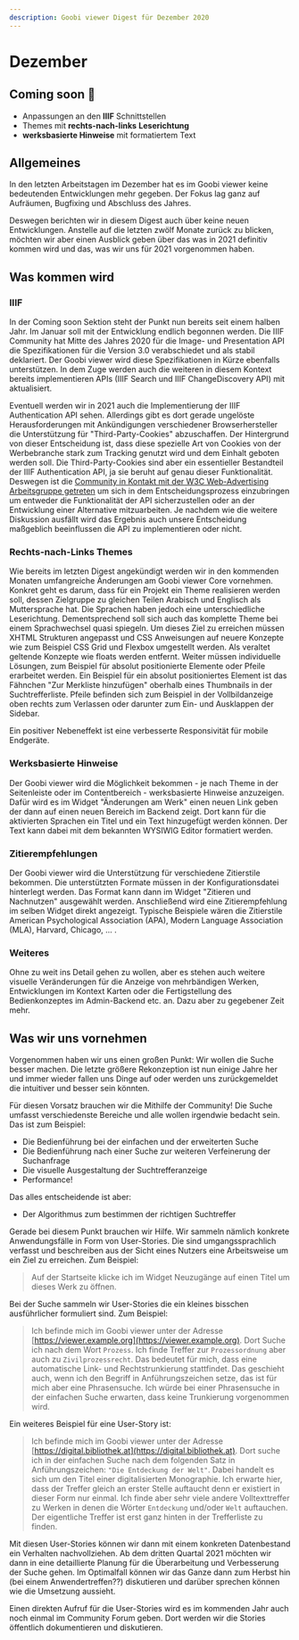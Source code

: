```yaml
---
description: Goobi viewer Digest für Dezember 2020
---
```


# Dezember

## Coming soon 🚀

* Anpassungen an den **IIIF** Schnittstellen
* Themes mit **rechts-nach-links** **Leserichtung**
* **werksbasierte Hinweise** mit formatiertem Text

## Allgemeines

In den letzten Arbeitstagen im Dezember hat es im Goobi viewer keine bedeutenden Entwicklungen mehr gegeben. Der Fokus lag ganz auf Aufräumen, Bugfixing und Abschluss des Jahres. 

Deswegen berichten wir in diesem Digest auch über keine neuen Entwicklungen. Anstelle auf die letzten zwölf Monate zurück zu blicken, möchten wir aber einen Ausblick geben über das was in 2021 definitiv kommen wird und das, was wir uns für 2021 vorgenommen haben.

## Was kommen wird

### IIIF

In der Coming soon Sektion steht der Punkt nun bereits seit einem halben Jahr. Im Januar soll mit der Entwicklung endlich begonnen werden. Die IIIF Community hat Mitte des Jahres 2020 für die Image- und Presentation API die Spezifikationen für die Version 3.0 verabschiedet und als stabil deklariert. Der Goobi viewer wird diese Spezifikationen in Kürze ebenfalls unterstützen. In dem Zuge werden auch die weiteren in diesem Kontext bereits implementieren APIs \(IIIF Search und IIIF ChangeDiscovery API\) mit aktualisiert.

Eventuell werden wir in 2021 auch die Implementierung der IIIF Authentication API sehen. Allerdings gibt es dort gerade ungelöste Herausforderungen mit Ankündigungen verschiedener Browserhersteller die Unterstützung für "Third-Party-Cookies" abzuschaffen. Der Hintergrund von dieser Entscheidung ist, dass diese spezielle Art von Cookies von der Werbebranche stark zum Tracking genutzt wird und dem Einhalt geboten werden soll. Die Third-Party-Cookies sind aber ein essentieller Bestandteil der IIIF Authentication API, ja sie beruht auf genau dieser Funktionalität. Deswegen ist die [Community in Kontakt mit der W3C Web-Advertising Arbeitsgruppe getreten](https://github.com/w3c/web-advertising/issues/100) um sich in dem Entscheidungsprozess einzubringen um entweder die Funktionalität der API sicherzustellen oder an der Entwicklung einer Alternative mitzuarbeiten. Je nachdem wie die weitere Diskussion ausfällt wird das Ergebnis auch unsere Entscheidung maßgeblich beeinflussen die API zu implementieren oder nicht.

### Rechts-nach-Links Themes

Wie bereits im letzten Digest angekündigt werden wir in den kommenden Monaten umfangreiche Änderungen am Goobi viewer Core vornehmen. Konkret geht es darum, dass für ein Projekt ein Theme realisieren werden soll, dessen Zielgruppe zu gleichen Teilen Arabisch und Englisch als Muttersprache hat. Die Sprachen haben jedoch eine unterschiedliche Leserichtung. Dementsprechend soll sich auch das komplette Theme bei einem Sprachwechsel quasi spiegeln. Um dieses Ziel zu erreichen müssen XHTML Strukturen angepasst und CSS Anweisungen auf neuere Konzepte wie zum Beispiel CSS Grid und Flexbox umgestellt werden. Als veraltet geltende Konzepte wie floats werden entfernt. Weiter müssen individuelle Lösungen, zum Beispiel für absolut positionierte Elemente oder Pfeile erarbeitet werden. Ein Beispiel für ein absolut positioniertes Element ist das Fähnchen "Zur Merkliste hinzufügen" oberhalb eines Thumbnails in der Suchtrefferliste. Pfeile befinden sich zum Beispiel in der Vollbildanzeige oben rechts zum Verlassen oder darunter zum Ein- und Ausklappen der Sidebar.

Ein positiver Nebeneffekt ist eine verbesserte Responsivität für mobile Endgeräte.

### Werksbasierte Hinweise

Der Goobi viewer wird die Möglichkeit bekommen - je nach Theme in der Seitenleiste oder im Contentbereich - werksbasierte Hinweise anzuzeigen. Dafür wird es im Widget "Änderungen am Werk" einen neuen Link geben der dann auf einen neuen Bereich im Backend zeigt. Dort kann für die aktivierten Sprachen ein Titel und ein Text hinzugefügt werden können. Der Text kann dabei mit dem bekannten WYSIWIG Editor formatiert werden.

### Zitierempfehlungen

Der Goobi viewer wird die Unterstützung für verschiedene Zitierstile bekommen. Die unterstützten Formate müssen in der Konfigurationsdatei hinterlegt werden. Das Format kann dann im Widget "Zitieren und Nachnutzen" ausgewählt werden. Anschließend wird eine Zitierempfehlung im selben Widget direkt angezeigt. Typische Beispiele wären die Zitierstile American Psychological Association \(APA\), Modern Language Association \(MLA\), Harvard, Chicago, ... .

### Weiteres

Ohne zu weit ins Detail gehen zu wollen, aber es stehen auch weitere visuelle Veränderungen für die Anzeige von mehrbändigen Werken, Entwicklungen im Kontext Karten oder die Fertigstellung des Bedienkonzeptes im Admin-Backend etc. an. Dazu aber zu gegebener Zeit mehr.

## Was wir uns vornehmen

Vorgenommen haben wir uns einen großen Punkt: Wir wollen die Suche besser machen. Die letzte größere Rekonzeption ist nun einige Jahre her und immer wieder fallen uns Dinge auf oder werden uns zurückgemeldet die intuitiver und besser sein könnten.

Für diesen Vorsatz brauchen wir die Mithilfe der Community! Die Suche umfasst verschiedenste Bereiche und alle wollen irgendwie bedacht sein. Das ist zum Beispiel:

* Die Bedienführung bei der einfachen und der erweiterten Suche
* Die Bedienführung nach einer Suche zur weiteren Verfeinerung der Suchanfrage
* Die visuelle Ausgestaltung der Suchtrefferanzeige
* Performance!

Das alles entscheidende ist aber:

* Der Algorithmus zum bestimmen der richtigen Suchtreffer

Gerade bei diesem Punkt brauchen wir Hilfe. Wir sammeln nämlich konkrete Anwendungsfälle in Form von User-Stories. Die sind umgangssprachlich verfasst und beschreiben aus der Sicht eines Nutzers eine Arbeitsweise um ein Ziel zu erreichen. Zum Beispiel: 

> Auf der Startseite klicke ich im Widget Neuzugänge auf einen Titel um dieses Werk zu öffnen.

Bei der Suche sammeln wir User-Stories die ein kleines bisschen ausführlicher formuliert sind. Zum Beispiel: 

> Ich befinde mich im Goobi viewer unter der Adresse [https://viewer.example.org](https://viewer.example.org). Dort Suche ich nach dem Wort `Prozess`. Ich finde Treffer zur `Prozessordnung` aber auch zu `Zivilprozessrecht`. Das bedeutet für mich, dass eine automatische Link- und Rechtstrunkierung stattfindet. Das geschieht auch, wenn ich den Begriff in Anführungszeichen setze, das ist für mich aber eine Phrasensuche. Ich würde bei einer Phrasensuche in der einfachen Suche erwarten, dass keine Trunkierung vorgenommen wird.

Ein weiteres Beispiel für eine User-Story ist: 

> Ich befinde mich im Goobi viewer unter der Adresse [https://digital.bibliothek.at](https://digital.bibliothek.at). Dort suche ich in der einfachen Suche nach dem folgenden Satz in Anführungszeichen: `"Die Entdeckung der Welt"`. Dabei handelt es sich um den Titel einer digitalisierten Monographie. Ich erwarte hier, dass der Treffer gleich an erster Stelle auftaucht denn er existiert in dieser Form nur einmal. Ich finde aber sehr viele andere Volltexttreffer zu Werken in denen die Wörter `Entdeckung` und/oder `Welt` auftauchen. Der eigentliche Treffer ist erst ganz hinten in der Trefferliste zu finden.

Mit diesen User-Stories können wir dann mit einem konkreten Datenbestand ein Verhalten nachvollziehen. Ab dem dritten Quartal 2021 möchten wir dann in eine detaillierte Planung für die Überarbeitung und Verbesserung der Suche gehen. Im Optimalfall können wir das Ganze dann zum Herbst hin \(bei einem Anwendertreffen??\) diskutieren und darüber sprechen können wie die Umsetzung aussieht.

Einen direkten Aufruf für die User-Stories wird es im kommenden Jahr auch noch einmal im Community Forum geben. Dort werden wir die Stories öffentlich dokumentieren und diskutieren.

